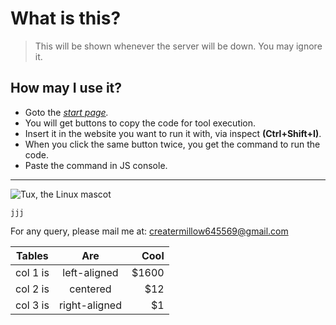 # What is this?
> This will be shown whenever the server will be down. You may ignore it.
## How may I use it?
  * Goto the _[start page](https://millow-stack.github.io/alternate/tools/begin.html)._
  * You will get buttons to copy the code for tool execution.
  * Insert it in the website you want to run it with, via inspect __(Ctrl+Shift+I)__.
  * When you click the same button twice, you get the command to run the code.
  * Paste the command in JS console.
-------------------------------------
![Tux, the Linux mascot](/assets/images/tux.png)
````
jjj
````
For any query, please mail me at: <creatermillow645569@gmail.com>

| Tables   |      Are      |  Cool |
|----------|:-------------:|------:|
| col 1 is |  left-aligned | $1600 |
| col 2 is |    centered   |   $12 |
| col 3 is | right-aligned |    $1 |
